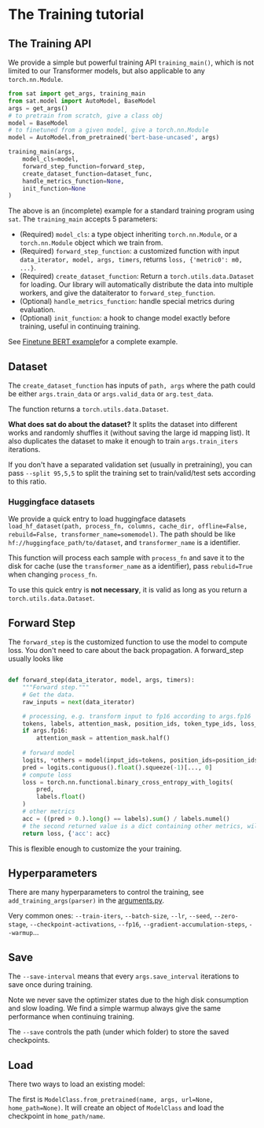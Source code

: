 # The Training tutorial
## The Training API
We provide a simple but powerful training API `training_main()`, which is not limited to our Transformer models, but also applicable to any `torch.nn.Module`. 
```python
from sat import get_args, training_main
from sat.model import AutoModel, BaseModel
args = get_args()
# to pretrain from scratch, give a class obj
model = BaseModel
# to finetuned from a given model, give a torch.nn.Module
model = AutoModel.from_pretrained('bert-base-uncased', args)

training_main(args, 
    model_cls=model,
    forward_step_function=forward_step,
    create_dataset_function=dataset_func,
    handle_metrics_function=None,
    init_function=None
)
```
The above is an (incomplete) example for a standard training program using `sat`. The `training_main` accepts 5 parameters:
* (Required) `model_cls`: a type object inheriting `torch.nn.Module`, or a `torch.nn.Module` object which we train from. 
* (Required) `forward_step_function`: a customized function with input `data_iterator, model, args, timers`, returns `loss, {'metric0': m0, ...}`.
* (Required) `create_dataset_function`: Return a `torch.utils.data.Dataset` for loading. Our library will automatically distribute the data into multiple workers, and give the dataiterator to `forward_step_function`.
* (Optional) `handle_metrics_function`: handle special metrics during evaluation. 
* (Optional) `init_function`: a hook to change model exactly before training, useful in continuing training.

See [Finetune BERT example](../examples/bert/finetune_bert_boolq.py)for a complete example.


## Dataset
The `create_dataset_function` has inputs of `path, args` where the path could be either `args.train_data` or `args.valid_data` or `arg.test_data`. 

The function returns a `torch.utils.data.Dataset`. 

**What does sat do about the dataset?** It splits the dataset into different works and randomly shuffles it (without saving the large id mapping list). It also duplicates the dataset to make it enough to train `args.train_iters` iterations. 

If you don't have a separated validation set (usually in pretraining), you can pass `--split 95,5,5` to split the training set to train/valid/test sets according to this ratio.

### Huggingface datasets
We provide a quick entry to load huggingface datasets `load_hf_dataset(path, process_fn, columns, cache_dir, offline=False, rebuild=False, transformer_name=somemodel)`. The path should be like `hf://huggingface_path/to/dataset`, and `transformer_name` is a identifier. 

This function will process each sample with `process_fn` and save it to the disk for cache (use the `transformer_name` as a identifier), pass `rebulid=True` when changing `process_fn`. 

To use this quick entry is **not necessary**, it is valid as long as you return a `torch.utils.data.Dataset`.

## Forward Step
The `forward_step` is the customized function to use the model to compute loss. You don't need to care about the back propagation. 
A forward_step usually looks like
```python

def forward_step(data_iterator, model, args, timers):
    """Forward step."""
    # Get the data.
    raw_inputs = next(data_iterator)

    # processing, e.g. transform input to fp16 according to args.fp16
    tokens, labels, attention_mask, position_ids, token_type_ids, loss_mask = raw_inputs
    if args.fp16:
        attention_mask = attention_mask.half()
    
    # forward model
    logits, *others = model(input_ids=tokens, position_ids=position_ids, attention_mask=attention_mask, token_type_ids=token_type_ids)
    pred = logits.contiguous().float().squeeze(-1)[..., 0]
    # compute loss
    loss = torch.nn.functional.binary_cross_entropy_with_logits(
        pred,
        labels.float()
    )
    # other metrics
    acc = ((pred > 0.).long() == labels).sum() / labels.numel()
    # the second returned value is a dict containing other metrics, will be averaged and logged during training.
    return loss, {'acc': acc}
```
This is flexible enough to customize the your training.  

## Hyperparameters
There are many hyperparameters to control the training, see `add_training_args(parser)` in the [arguments.py](/sat/arguments.py).

Very common ones: 
`--train-iters`, `--batch-size`, `--lr`, `--seed`, `--zero-stage`, `--checkpoint-activations`, `--fp16`, `--gradient-accumulation-steps`, `--warmup`...

## Save
The `--save-interval` means that every `args.save_interval` iterations to save once during training. 

Note we never save the optimizer states due to the high disk consumption and slow loading. We find a simple warmup always give the same performance when continuing training.

The `--save` controls the path (under which folder) to store the saved checkpoints.

## Load 
There two ways to load an existing model: 

The first is `ModelClass.from_pretrained(name, args, url=None, home_path=None)`. It will create an object of `ModelClass` and load the checkpoint in `home_path/name`.